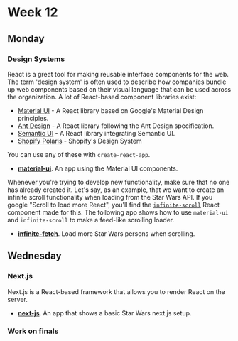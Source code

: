 # Week 12

## Monday

### Design Systems

React is a great tool for making reusable interface components for the web. The term 'design system' is often used to describe how companies bundle up web components based on their visual language that can be used across the organization. A lot of React-based component libraries exist:

* [Material UI](https://material-ui-next.com/) - A React library based on Google's Material Design principles.
* [Ant Design](https://ant.design/docs/react/introduce) - A React library following the Ant Design specification.
* [Semantic UI](https://react.semantic-ui.com/introduction) - A React library integrating Semantic UI.
* [Shopify Polaris](https://polaris.shopify.com/) - Shopify's Design System

You can use any of these with `create-react-app`.

* **[material-ui](material-ui)**. An app using the Material UI components.

Whenever you're trying to develop new functionality, make sure that no one has already created it. Let's say, as an example, that we want to create an infinite scroll functionality when loading from the Star Wars API. If you google "Scroll to load more React", you'll find the [`infinite-scroll`](https://www.npmjs.com/package/react-infinite-scroller) React component made for this. The following app shows how to use `material-ui` and `infinite-scroll` to make a feed-like scrolling loader.

* **[infinite-fetch](infinite-fetch)**. Load more Star Wars persons when scrolling.

## Wednesday

### Next.js

Next.js is a React-based framework that allows you to render React on the server.

* **[next-js](next-js)**. An app that shows a basic Star Wars next.js setup.

### Work on finals
